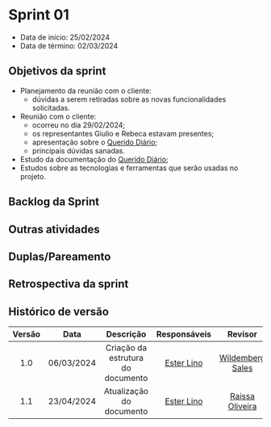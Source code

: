 # Sprint 01

- Data de início: 25/02/2024
- Data de término: 02/03/2024

## Objetivos da sprint
* Planejamento da reunião com o cliente:
    * dúvidas a serem retiradas sobre as novas funcionalidades solicitadas.
* Reunião com o cliente:
    * ocorreu no dia 29/02/2024;
    * os representantes Giulio e Rebeca estavam presentes;
    * apresentação sobre o [Querido Diário](https://queridodiario.ok.org.br/);
    * principais dúvidas sanadas.
* Estudo da documentação do [Querido Diário](https://queridodiario.ok.org.br/);
* Estudos sobre as tecnologias e ferramentas que serão usadas no projeto.

## Backlog da Sprint

## Outras atividades

## Duplas/Pareamento

## Retrospectiva da sprint 

## Histórico de versão

| Versão |    Data    |                 Descrição                 |        Responsáveis          |       Revisor        |
| :----: | :--------: | :---------------------------------------: | :------------------------------------------------------------------------------------------: | :---------------------------------------------: |
|  1.0   | 06/03/2024  | Criação da estrutura do documento | [Ester Lino](https://github.com/esteerlino)                           |    [Wildemberg Sales](https://github.com/wildemberg-sales) |
|  1.1   | 23/04/2024  | Atualização do documento | [Ester Lino](https://github.com/esteerlino)                           |    [Raissa Oliveira](https://github.com/raissamsoliveira) |